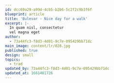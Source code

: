 ```yaml
---
id: dcc69a29-a99d-4cb5-b2b6-5c2f2c9b3f6f
blueprint: article
title: 'Bulevar - Nice day for a walk'
excerpt: |-
  In quam nisl, consectetur
  vel magna eget
author:
  - 73a44fc3-f8d3-4d01-9c7e-095429bb71dc
main_image: content/lr/028.jpg
published: true
design: small
topics:
  - trad
updated_by: 73a44fc3-f8d3-4d01-9c7e-095429bb71dc
updated_at: 1661481726
---
```

